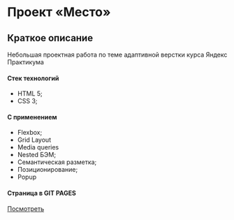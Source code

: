 # Проект «Место»

## Краткое описание

Небольшая проектная работа по теме адаптивной верстки курса Яндекс Практикума

#### Стек технологий
  * HTML 5;
  * CSS 3;
#### С применением
  * Flexbox;
  * Grid Layout
  * Media queries
  * Nested БЭМ;
  * Семантическая разметка;
  * Позиционирование;
  * Popup

#### Страница в GIT PAGES
[Посмотреть](https://kuhiku-hub.github.io/mesto-project-java/)
